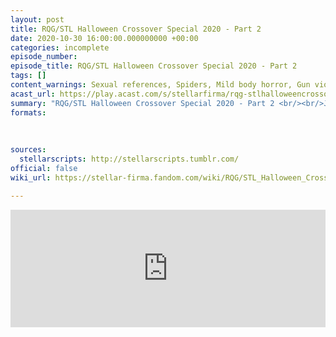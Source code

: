 ```yaml
---
layout: post
title: RQG/STL Halloween Crossover Special 2020 - Part 2
date: 2020-10-30 16:00:00.000000000 +00:00
categories: incomplete
episode_number:
episode_title: RQG/STL Halloween Crossover Special 2020 - Part 2
tags: []
content_warnings: Sexual references, Spiders, Mild body horror, Gun violence (inc SFX), Blood / Gore
acast_url: https://play.acast.com/s/stellarfirma/rqg-stlhalloweencrossoverspecial2020-part2
summary: "RQG/STL Halloween Crossover Special 2020 - Part 2 <br/><br/>Join Helen, Ben, Lydia, Tim and Imogen as they explore a haunted space station in Grant Howitt's Beautiful Space Pirates. <br/><br/>This week Erogenous shoots a ceiling robot, the Countess finds a window, Bathin conquers a strange pyramid, and Spinglewald strikes a pose."
formats:
  
  
  
sources:
  stellarscripts: http://stellarscripts.tumblr.com/
official: false
wiki_url: https://stellar-firma.fandom.com/wiki/RQG/STL_Halloween_Crossover_Special_2020_-_Part_2

---
```


<iframe title="Embed Player" width="100%" height="188px" src="https://embed.acast.com/stellarfirma/rqg-stlhalloweencrossoverspecial2020-part2" scrolling="no" frameBorder="0" style="border:none;overflow:hidden;"></iframe>

